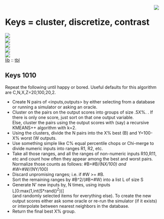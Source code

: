 <img align=right src="https://www.iconexperience.com/_img/v_collection_png/256x256/shadow/keys.png">    

# Keys = cluster, discretize, contrast   

![](https://img.shields.io/badge/platform-osx%20,%20linux-lightgrey?style=flat-square)    
![](https://img.shields.io/badge/language-lua,bash-blue?style=flat-square)  
![](https://img.shields.io/badge/purpose-ai%20,%20se-blueviolet?style=flat-square)  
![](https://img.shields.io/badge/language-lua-red?style=flat-square)  
![](https://img.shields.io/badge/license-mit-green?style=flat-square)  
[lib](http://menzies.us/timm/keys/lib.html) :: [tbl](http://menzies.us/timm/keys/tbl.html)   



## Keys 1010

Repeat the following until happy or bored. 
Useful defaults for this algorithm are C,N,X,Z=20,100,20,2.  

-  Create N pairs of <inputs,outputs>  by either selecting 
     from a database or running a simulator or asking an oracle.  
-  Cluster on the pairs on the output scores into groups of size .5X%. . 
     If there is only one score, just sort on that one output variable.  
     Else, cluster the pairs using the output scores with (say) a 
     recursive KMEANS++ algorithm with k=2.   
-  Using the clusters, divide the N pairs into  the X% best (B) 
     and Y=100-X% worst (W outputs.   
-  Use something simple like C% equal percentile chops or Chi-merge 
     to divide numeric inputs into ranges R1, R2, etc.   
-  Take all those ranges, and all the ranges of non-numeric inputs R10,R11,
     etc and count  how often they appear among the best and worst pairs. 
     Normalize those counts  as follows: #B=#B/(N*X/100) and #W=#W/(N*Y/100)
-  Discard unpromising ranges; i.e. if  #W >= #B.    
     Sort the remaining ranges by #B^2/(#B+#W) into a list L of size S
-  Generate N’ new inputs by,  N times, using inputs L[0:max(1,int(S\*rand()<sup>Z</sup>))]  
     (and randomly selected items for everything else).  To create the new output 
     scores either ask some oracle or re-run the simulator (if it exists) or 
     interpolate between nearest neighbors in the database. 
-  Return the final best X% group.



